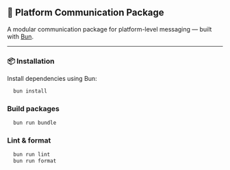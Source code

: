 ## 📡 Platform Communication Package

A modular communication package for platform-level messaging —
built with [Bun](https://bun.sh).

---

### 📦 Installation

Install dependencies using Bun:

```bash
  bun install
```

### Build packages

```bash
  bun run bundle
```

### Lint & format

```bash
  bun run lint
  bun run format
```